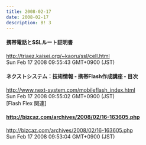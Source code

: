 ```yaml
---
title: 2008-02-17
date: 2008-02-17
description: B! 3
---
```


#### 携帯電話とSSLルート証明書
http://triaez.kaisei.org/~kaoru/ssl/cell.html<br>
Sun Feb 17 2008 09:55:43 GMT+0900 (JST)<br>


#### ネクストシステム：技術情報 - 携帯Flash作成講座 - 目次
http://www.next-system.com/mobileflash_index.html<br>
Sun Feb 17 2008 09:55:02 GMT+0900 (JST)<br>
[Flash Flex 関連]


#### http://bizcaz.com/archives/2008/02/16-163605.php
http://bizcaz.com/archives/2008/02/16-163605.php<br>
Sun Feb 17 2008 09:53:04 GMT+0900 (JST)<br>


